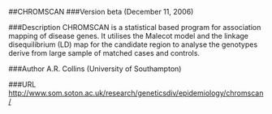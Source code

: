 ##CHROMSCAN
###Version
beta (December 11, 2006)

###Description
CHROMSCAN is a statistical based program for association mapping of disease genes. It utilises the Malecot model and the linkage disequilibrium (LD) map for the candidate region to analyse the genotypes derive from large sample of matched cases and controls.

###Author
A.R. Collins (University of Southampton)

###URL
http://www.som.soton.ac.uk/research/geneticsdiv/epidemiology/chromscan/


